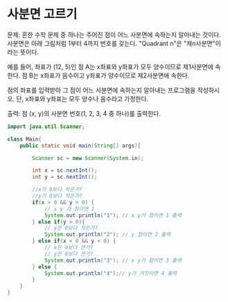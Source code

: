 # 사분면 고르기 

문제: 흔한 수학 문제 중 하나는 주어진 점이 어느 사분면에 속하는지 알아내는 것이다. 사분면은 아래 그림처럼 1부터 4까지 번호를 갖는다. "Quadrant n"은 "제n사분면"이라는 뜻이다.

예를 들어, 좌표가 (12, 5)인 점 A는 x좌표와 y좌표가 모두 양수이므로 제1사분면에 속한다. 점 B는 x좌표가 음수이고 y좌표가 양수이므로 제2사분면에 속한다.

점의 좌표를 입력받아 그 점이 어느 사분면에 속하는지 알아내는 프로그램을 작성하시오. 단, x좌표와 y좌표는 모두 양수나 음수라고 가정한다.

출력: 점 (x, y)의 사분면 번호(1, 2, 3, 4 중 하나)를 출력한다.

```java
import java.util.Scanner;

class Main{
    public static void main(String[] args){

        Scanner sc = new Scanner(System.in);

        int x = sc.nextInt();
        int y = sc.nextInt();

        //x가 0보다 작은가?
        //y가 0보다 작은가?
        if(x > 0 && y > 0) {
            // x y 가 참이면 1
            System.out.println("1"); // x y가 참이면 1 출력
        } else if(y > 0){
            // y은 0보다 작은가?
            System.out.println("2"); // y 참이면 2 출력
        } else if(x < 0 && y < 0) {
            // x은 0보다 큰가?
            // y은 0보다 큰가?
            System.out.println("3"); // x y가 참이면 3 출력
        } else {
            System.out.println("4");// y가 거짓이면 4 출력
        }
    }
}

```